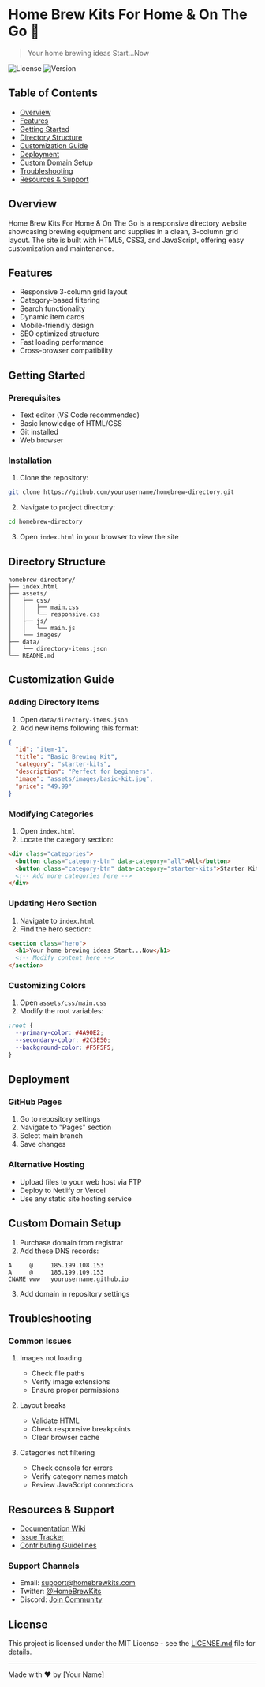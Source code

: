 # Home Brew Kits For Home & On The Go 🍺

> Your home brewing ideas Start...Now

![License](https://img.shields.io/badge/license-MIT-blue.svg)
![Version](https://img.shields.io/badge/version-1.0.0-green.svg)

## Table of Contents
- [Overview](#overview)
- [Features](#features)
- [Getting Started](#getting-started)
- [Directory Structure](#directory-structure)
- [Customization Guide](#customization-guide)
- [Deployment](#deployment)
- [Custom Domain Setup](#custom-domain-setup)
- [Troubleshooting](#troubleshooting)
- [Resources & Support](#resources--support)

## Overview

Home Brew Kits For Home & On The Go is a responsive directory website showcasing brewing equipment and supplies in a clean, 3-column grid layout. The site is built with HTML5, CSS3, and JavaScript, offering easy customization and maintenance.

## Features

- Responsive 3-column grid layout
- Category-based filtering
- Search functionality
- Dynamic item cards
- Mobile-friendly design
- SEO optimized structure
- Fast loading performance
- Cross-browser compatibility

## Getting Started

### Prerequisites
- Text editor (VS Code recommended)
- Basic knowledge of HTML/CSS
- Git installed
- Web browser

### Installation

1. Clone the repository:
```bash
git clone https://github.com/yourusername/homebrew-directory.git
```

2. Navigate to project directory:
```bash
cd homebrew-directory
```

3. Open `index.html` in your browser to view the site

## Directory Structure

```
homebrew-directory/
├── index.html
├── assets/
│   ├── css/
│   │   ├── main.css
│   │   └── responsive.css
│   ├── js/
│   │   └── main.js
│   └── images/
├── data/
│   └── directory-items.json
└── README.md
```

## Customization Guide

### Adding Directory Items

1. Open `data/directory-items.json`
2. Add new items following this format:

```json
{
  "id": "item-1",
  "title": "Basic Brewing Kit",
  "category": "starter-kits",
  "description": "Perfect for beginners",
  "image": "assets/images/basic-kit.jpg",
  "price": "49.99"
}
```

### Modifying Categories

1. Open `index.html`
2. Locate the category section:

```html
<div class="categories">
  <button class="category-btn" data-category="all">All</button>
  <button class="category-btn" data-category="starter-kits">Starter Kits</button>
  <!-- Add more categories here -->
</div>
```

### Updating Hero Section

1. Navigate to `index.html`
2. Find the hero section:

```html
<section class="hero">
  <h1>Your home brewing ideas Start...Now</h1>
  <!-- Modify content here -->
</section>
```

### Customizing Colors

1. Open `assets/css/main.css`
2. Modify the root variables:

```css
:root {
  --primary-color: #4A90E2;
  --secondary-color: #2C3E50;
  --background-color: #F5F5F5;
}
```

## Deployment

### GitHub Pages
1. Go to repository settings
2. Navigate to "Pages" section
3. Select main branch
4. Save changes

### Alternative Hosting
- Upload files to your web host via FTP
- Deploy to Netlify or Vercel
- Use any static site hosting service

## Custom Domain Setup

1. Purchase domain from registrar
2. Add these DNS records:
```
A     @     185.199.108.153
A     @     185.199.109.153
CNAME www   yourusername.github.io
```
3. Add domain in repository settings

## Troubleshooting

### Common Issues

1. Images not loading
   - Check file paths
   - Verify image extensions
   - Ensure proper permissions

2. Layout breaks
   - Validate HTML
   - Check responsive breakpoints
   - Clear browser cache

3. Categories not filtering
   - Check console for errors
   - Verify category names match
   - Review JavaScript connections

## Resources & Support

- [Documentation Wiki](https://github.com/yourusername/homebrew-directory/wiki)
- [Issue Tracker](https://github.com/yourusername/homebrew-directory/issues)
- [Contributing Guidelines](CONTRIBUTING.md)

### Support Channels
- Email: support@homebrewkits.com
- Twitter: [@HomeBrewKits](https://twitter.com/homebrewkits)
- Discord: [Join Community](https://discord.gg/homebrewkits)

## License

This project is licensed under the MIT License - see the [LICENSE.md](LICENSE.md) file for details.

---

Made with ❤️ by [Your Name]